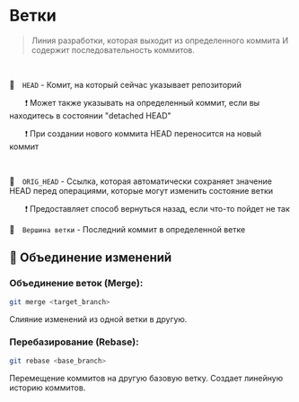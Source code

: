 # Ветки
> Линия разработки, которая выходит из определенного коммита И содержит последовательность коммитов.
> 
<br>

🔴&emsp;`HEAD`  - Комит, на который сейчас указывает репозиторий

&emsp;&emsp;❗️ Может также указывать на определенный коммит, если вы находитесь в состоянии "detached HEAD"

&emsp;&emsp;❗️ При создании нового коммита HEAD переносится на новый коммит

<br>

🔴&emsp;`ORIG_HEAD`  - Cсылка, которая автоматически сохраняет значение HEAD перед операциями, которые могут изменить состояние ветки

 &emsp;&emsp;❗️ Предоставляет способ вернуться назад, если что-то пойдет не так
<br>

🔴&emsp;`Вершина ветки`  - Последний коммит в определенной ветке


## 🚩 Объединение изменений

### Объединение веток (Merge):

  ```bash
  git merge <target_branch>
  ```
Слияние изменений из одной ветки в другую.

### Перебазирование (Rebase):

  ```bash
  git rebase <base_branch>
  ```
Перемещение коммитов на другую базовую ветку.
Создает линейную историю коммитов.
